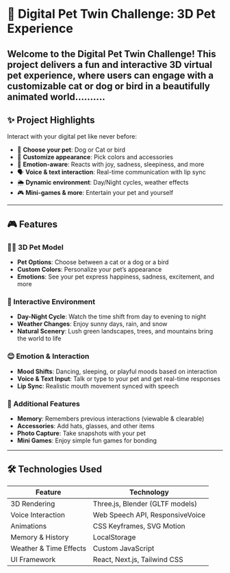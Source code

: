 # 🐾 Digital Pet Twin Challenge: 3D Pet Experience

Welcome to the **Digital Pet Twin Challenge**! This project delivers a **fun and interactive 3D virtual pet experience**, where users can engage with a customizable cat or dog or bird in a beautifully animated world..........
---

## ✨ Project Highlights

Interact with your digital pet like never before:
- 🐶 **Choose your pet**: Dog or Cat or bird
- 🎨 **Customize appearance**: Pick colors and accessories
- 🧠 **Emotion-aware**: Reacts with joy, sadness, sleepiness, and more
- 🗣️ **Voice & text interaction**: Real-time communication with lip sync
- 🌦️ **Dynamic environment**: Day/Night cycles, weather effects
- 🎮 **Mini-games & more**: Entertain your pet and yourself

---

## 🎮 Features

### 🐕‍🦺 3D Pet Model
- **Pet Options**: Choose between a cat or a dog or a bird
- **Custom Colors**: Personalize your pet’s appearance
- **Emotions**: See your pet express happiness, sadness, excitement, and more

### 🌄 Interactive Environment
- **Day-Night Cycle**: Watch the time shift from day to evening to night
- **Weather Changes**: Enjoy sunny days, rain, and snow
- **Natural Scenery**: Lush green landscapes, trees, and mountains bring the world to life

### 😊 Emotion & Interaction
- **Mood Shifts**: Dancing, sleeping, or playful moods based on interaction
- **Voice & Text Input**: Talk or type to your pet and get real-time responses
- **Lip Sync**: Realistic mouth movement synced with speech

### 🎁 Additional Features
- **Memory**: Remembers previous interactions (viewable & clearable)
- **Accessories**: Add hats, glasses, and other items
- **Photo Capture**: Take snapshots with your pet
- **Mini Games**: Enjoy simple fun games for bonding

---

## 🛠️ Technologies Used

| Feature                | Technology |
|------------------------|------------|
| 3D Rendering           | Three.js, Blender (GLTF models) |
| Voice Interaction      | Web Speech API, ResponsiveVoice |
| Animations             | CSS Keyframes, SVG Motion |
| Memory & History       | LocalStorage |
| Weather & Time Effects | Custom JavaScript |
| UI Framework           | React, Next.js, Tailwind CSS |

